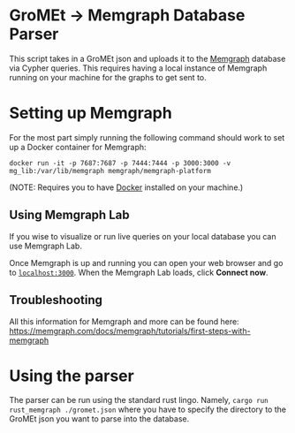﻿# GroMEt -> Memgraph Database Parser

This script takes in a GroMEt json and uploads it to the [Memgraph](https://memgraph.com/) database via Cypher queries. This requires having a local instance of Memgraph running on your machine for the graphs to get sent to. 


# Setting up Memgraph
For the most part simply running the following command should work to set up a Docker container for Memgraph: 

`docker run -it -p 7687:7687 -p 7444:7444 -p 3000:3000 -v mg_lib:/var/lib/memgraph memgraph/memgraph-platform`

(NOTE: Requires you to have [Docker](https://www.docker.com/) installed on your machine.)

## Using Memgraph Lab
If you wise to visualize or run live queries on your local database you can use Memgraph Lab.

Once Memgraph is up and running you can open your web browser and go to [`localhost:3000`](http://localhost:3000/). When the Memgraph Lab loads, click **Connect now**.

## Troubleshooting
All this information for Memgraph and more can be found here: https://memgraph.com/docs/memgraph/tutorials/first-steps-with-memgraph 
# Using the parser
The parser can be run using the standard rust lingo. Namely, `cargo run rust_memgraph ./gromet.json` where you have to specify the directory to the GroMEt json you want to parse into the database.  


